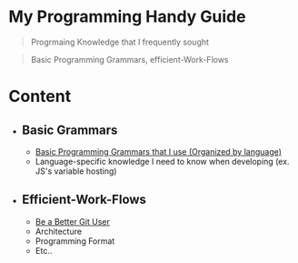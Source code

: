 # My Programming Handy Guide

> Progrmaing Knowledge that I frequently sought

> Basic Programming Grammars, efficient-Work-Flows


# Content
- ## Basic Grammars
    - [Basic Programming Grammars that I use
(Organized by language)](./Basic-Programming-Grammars-That-I-Use/Basic-Grammars.md)
    - Language-specific knowledge I need to know when developing
    (ex. JS's variable hosting)

- ## Efficient-Work-Flows
    - [Be a Better Git User](./Efficient-Work-Flows/Be-Better-Git-User/Description.md)
    - Architecture
    - Programming Format
    - Etc..





